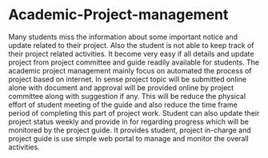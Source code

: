# Academic-Project-management
Many students miss the information about some important notice and update related to their project. 
Also the student is not able to keep track of their project related activities. 
It become very easy if all details and update project from project committee and guide readily available for students. 
The academic project management mainly focus on automated the process of project based on internet. 
In sense project topic will be submitted online alone with document and approval will be provided online by project committee along with suggestion if any.
This will be reduce the physical effort of student meeting of the guide and also reduce the time frame period of completing this part of project work. 
Student can also update their project status weekly and provide in for regarding progress which will be monitored by the project guide. 
It provides student, project in-charge and project guide is use simple web portal to manage and monitor the overall activities. 
